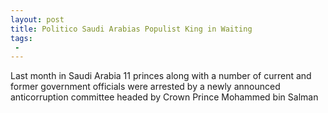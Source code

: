 ```yaml
---
layout: post
title: Politico Saudi Arabias Populist King in Waiting
tags:
 -
---
```

Last month in Saudi Arabia 11 princes along with a number of current and former government officials were arrested by a newly announced anticorruption committee headed by Crown Prince Mohammed bin Salman

